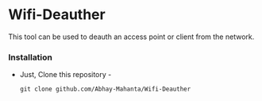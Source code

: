 # Wifi-Deauther
This tool can be used to deauth an access point or client from the network.

### Installation

- Just, Clone this repository -
  ```
  git clone github.com/Abhay-Mahanta/Wifi-Deauther
  ```


